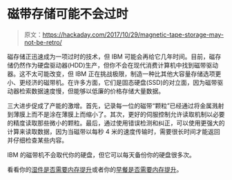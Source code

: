 # 磁带存储可能不会过时

> 原文：<https://hackaday.com/2017/10/29/magnetic-tape-storage-may-not-be-retro/>

磁存储正迅速成为一项过时的技术，但 IBM 可能会再给它几年时间。目前，磁存储仍然作为硬盘驱动器(HDD)生产，但你不会在现代消费计算机中找到磁带驱动器。这不太可能改变，但 IBM 正在挑战极限，制造一种比其他大容量存储选项更小、更经济的磁带机。在许多方面，它们是固态硬盘(SSD)的对立面，因为磁带驱动器检索数据速度慢，但能够以低廉的价格存储大量数据。

三大进步促成了产能的激增。首先，记录每一位的磁带“颗粒”已经通过将金属溅射到薄膜上而不是涂在薄膜上而缩小了。其次，更好的伺服控制允许读取机制以必要的精度读取那些微小的颗粒。最后，通过使用错误检测和纠正，可以使用更强大的计算来读取数据，因为当磁带以每秒 4 米的速度传输时，需要很长时间才能返回并仔细检查某些内容。

IBM 的磁带机不会取代你的硬盘，但它可以每天备份你的硬盘很多次。

看看你的[湿件是否需要内存提升](http://hackaday.com/2017/08/04/hack-your-memory/)或者你的[早餐是否需要内存提升](http://hackaday.com/2017/02/21/pancake-rom-eat-only-memory/)。